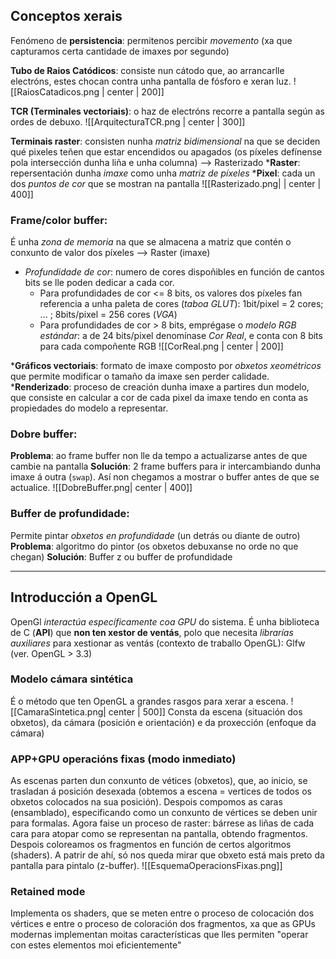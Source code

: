 ## Conceptos xerais
Fenómeno de **persistencia**: permitenos percibir _movemento_ (xa que capturamos certa cantidade de imaxes por segundo)

**Tubo de Raios Catódicos**: consiste nun cátodo que, ao arrancarlle electróns, estes chocan contra unha pantalla de fósforo e xeran luz.
![[RaiosCatadicos.png | center | 200]]

**TCR (Terminales vectoriais)**: o haz de electróns recorre a pantalla según as ordes de debuxo.
![[ArquitecturaTCR.png | center | 300]]

**Terminais raster**: consisten nunha _matriz bidimensional_ na que se deciden qué pixeles teñen que estar encendidos ou apagados (os píxeles defínense pola intersección dunha liña e unha columna)  --> Rasterizado
\***Raster**: repersentación dunha _imaxe_ como unha _matriz de píxeles_
\***Pixel**: cada un dos _puntos de cor_ que se mostran na pantalla
![[Rasterizado.png| | center | 400]]

### Frame/color buffer: 
É unha _zona de memoria_ na que se almacena a matriz que contén o conxunto de valor dos píxeles --> Raster (imaxe)
+ _Profundidade de cor_: numero de cores dispoñibles en función de cantos bits se lle poden dedicar a cada cor. 
	+ Para profundidades de cor <= 8 bits, os valores dos píxeles fan referencia a unha paleta de cores (_taboa GLUT_): 1bit/pixel = 2 cores; ... ; 8bits/pixel = 256 cores (_VGA_)
	+ Para profundidades de cor > 8 bits, emprégase o _modelo RGB estándar_: a de 24 bits/pixel denomínase _Cor Real_, e conta con 8 bits para cada compoñente RGB ![[CorReal.png | center | 200]]

\***Gráficos vectoriais**: formato de imaxe composto por _obxetos xeométricos_ que permite modificar o tamaño da imaxe sen perder calidade.
\***Renderizado**: proceso de creación dunha imaxe a partires dun modelo, que consiste en calcular a cor de cada pixel da imaxe tendo en conta as propiedades do modelo a representar.

### Dobre buffer: 
**Problema**: ao frame buffer non lle da tempo a actualizarse antes de que cambie na pantalla
**Solución**: 2 frame buffers para ir intercambiando dunha imaxe á outra (`swap`). Así non chegamos a mostrar o buffer antes de que se actualice.
![[DobreBuffer.png| center | 400]]
### Buffer de profundidade:
Permite pintar _obxetos en profundidade_ (un detrás ou diante de outro)
**Problema**: algoritmo do pintor (os obxetos debuxanse no orde no que chegan)
**Solución**: Buffer z ou buffer de profundidade

---
## Introducción a OpenGL
OpenGl _interactúa específicamente coa GPU_ do sistema.
É unha biblioteca de C (**API**) que **non ten xestor de ventás**, polo que necesita _librarías auxiliares_ para xestionar as ventás (contexto de traballo OpenGL): Glfw (ver. OpenGL > 3.3)

### Modelo cámara sintética
É o método que ten OpenGL a grandes rasgos para xerar a escena.
![[CamaraSintetica.png| center | 500]]
Consta da escena (situación dos obxetos), da cámara (posición e orientación) e da proxección (enfoque da cámara)

### APP+GPU operacións fixas (modo inmediato)
As escenas parten dun conxunto de vétices (obxetos), que, ao inicio, se trasladan á posición desexada (obtemos a escena = vertices de todos os obxetos colocados na sua posición). Despois compomos as caras (ensamblado), especificando como un conxunto de vértices se deben unir para formalas. Agora faise un proceso de raster: bárrese as liñas de cada cara para atopar como se representan na pantalla, obtendo fragmentos. Despois coloreamos os fragmentos en función de certos algoritmos (shaders). A patrir de ahí, só nos queda mirar que obxeto está mais preto da pantalla para pintalo (z-buffer).
![[EsquemaOperacionsFixas.png]]

### Retained mode
Implementa os shaders, que se meten entre o proceso de colocación dos vértices e entre o proceso de coloración dos fragmentos, xa que as GPUs modernas implementan moitas características que lles permiten "operar con estes elementos moi eficientemente"







